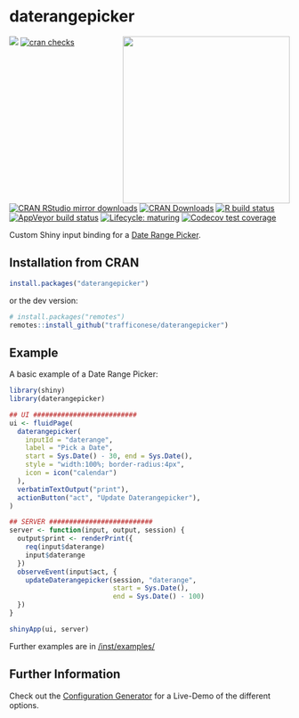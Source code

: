 # daterangepicker

<p align="center">
  <img src="./man/figures/daterangepicker.PNG" align="right" width="300"/>
</p>

<!-- badges: start -->
[![](https://www.r-pkg.org/badges/version/daterangepicker)](https://www.r-pkg.org/pkg/daterangepicker)
[![cran checks](https://badges.cranchecks.info/worst/daterangepicker.svg)](https://cran.r-project.org/web/checks/check_results_daterangepicker.html)
[![CRAN RStudio mirror downloads](https://cranlogs.r-pkg.org/badges/daterangepicker?color=brightgreen)](https://www.r-pkg.org/pkg/daterangepicker)
[![CRAN Downloads](http://cranlogs.r-pkg.org/badges/grand-total/daterangepicker)](https://cranlogs.r-pkg.org/badges/grand-total/daterangepicker)
[![R build status](https://github.com/trafficonese/daterangepicker/workflows/R-CMD-check/badge.svg)](https://github.com/trafficonese/daterangepicker/actions)
[![AppVeyor build status](https://ci.appveyor.com/api/projects/status/github/trafficonese/daterangepicker?branch=master&svg=true)](https://ci.appveyor.com/project/trafficonese/daterangepicker)
[![Lifecycle: maturing](https://img.shields.io/badge/lifecycle-maturing-blue.svg)](https://lifecycle.r-lib.org/articles/stages.html)
[![Codecov test coverage](https://codecov.io/gh/trafficonese/daterangepicker/branch/master/graph/badge.svg)](https://app.codecov.io/gh/trafficonese/daterangepicker?branch=master)
<!-- badges: end -->

Custom Shiny input binding for a [Date Range Picker](https://www.daterangepicker.com/).

## Installation from CRAN

``` r
install.packages("daterangepicker")
```

or the dev version:
``` r
# install.packages("remotes")
remotes::install_github("trafficonese/daterangepicker")
```

## Example

A basic example of a Date Range Picker:

``` r
library(shiny)
library(daterangepicker)

## UI ##########################
ui <- fluidPage(
  daterangepicker(
    inputId = "daterange",
    label = "Pick a Date",
    start = Sys.Date() - 30, end = Sys.Date(),
    style = "width:100%; border-radius:4px",
    icon = icon("calendar")
  ),
  verbatimTextOutput("print"),
  actionButton("act", "Update Daterangepicker"),
)

## SERVER ##########################
server <- function(input, output, session) {
  output$print <- renderPrint({
    req(input$daterange)
    input$daterange
  })
  observeEvent(input$act, {
    updateDaterangepicker(session, "daterange",
                          start = Sys.Date(), 
                          end = Sys.Date() - 100)
  })
}

shinyApp(ui, server)
```

Further examples are in [/inst/examples/](https://github.com/trafficonese/daterangepicker/tree/master/inst/examples)

## Further Information

Check out the [Configuration Generator](https://www.daterangepicker.com/#config) for a Live-Demo of the different options. 
